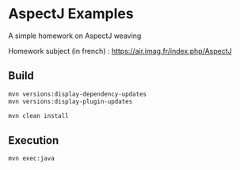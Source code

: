 AspectJ Examples
================

A simple homework on AspectJ weaving

Homework subject (in french) : https://air.imag.fr/index.php/AspectJ

Build
-----
```bash
mvn versions:display-dependency-updates
mvn versions:display-plugin-updates

mvn clean install
```

Execution
---------
```bash
mvn exec:java
```

